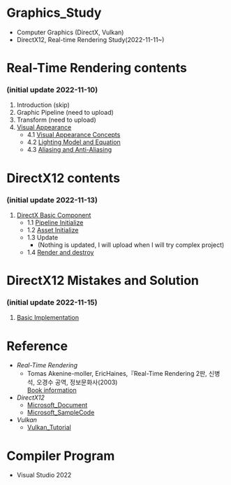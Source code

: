 # Graphics_Study
- Computer Graphics (DirectX, Vulkan)
- DirectX12, Real-time Rendering Study(2022-11-11~)

# Real-Time Rendering contents
### (initial update 2022-11-10)
1. Introduction (skip)
2. Graphic Pipeline (need to upload)
3. Transform (need to upload)
4. [Visual Appearance](https://github.com/mKangSH/Graphics_Study/tree/main/Real-Time%20Rendering/4.%20Visual%20Appearance)
    - 4.1 [Visual Appearance Concepts](https://github.com/mKangSH/Graphics_Study/blob/main/Real-Time%20Rendering/4.%20Visual%20Appearance/4.1%20Visual%20Appearance.md)
    - 4.2 [Lighting Model and Equation](https://github.com/mKangSH/Graphics_Study/blob/main/Real-Time%20Rendering/4.%20Visual%20Appearance/4.2%20Lighting%20Model%20and%20Equation.md)
    - 4.3 [Aliasing and Anti-Aliasing](https://github.com/mKangSH/Graphics_Study/blob/main/Real-Time%20Rendering/4.%20Visual%20Appearance/4.3%20Aliasing%20and%20Anti-aliasing.md)   
    
# DirectX12 contents
### (initial update 2022-11-13)
1. [DirectX Basic Component](https://github.com/mKangSH/Graphics_Study/tree/main/DirectX/1.%20DirectX%20Basic%20Component)
    - 1.1 [Pipeline Initialize](https://github.com/mKangSH/Graphics_Study/blob/main/DirectX/1.%20DirectX%20Basic%20Component/1.%20Pipeline%20Initialize.md)
    - 1.2 [Asset Initialize](https://github.com/mKangSH/Graphics_Study/blob/main/DirectX/1.%20DirectX%20Basic%20Component/2.%20Asset%20Initialize.md)
    - 1.3 Update 
        - (Nothing is updated, I will upload when I will try complex project)
    - 1.4 [Render and destroy](https://github.com/mKangSH/Graphics_Study/blob/main/DirectX/1.%20DirectX%20Basic%20Component/4.%20Render%20and%20Destroy.md)

# DirectX12 Mistakes and Solution
### (initial update 2022-11-15)
1. [Basic Implementation](https://github.com/mKangSH/Graphics_Study/tree/main/DirectX/Result%20and%20Error/1.%20Basic%20Implementation)

# Reference
- _Real-Time Rendering_    
    - Tomas Akenine-moller, EricHaines,『Real-Time Rendering 2판, 신병석, 오경수 공역, 정보문화사(2003)   
[Book information](https://www.aladin.co.kr/shop/wproduct.aspx?ItemId=440471) 
- _DirectX12_   
    - [Microsoft_Document](https://learn.microsoft.com/ko-kr/windows/win32/direct3d12/directx-12-programming-guide)   
    - [Microsoft_SampleCode](https://github.com/Microsoft/DirectX-Graphics-Samples)
- _Vulkan_   
    - [Vulkan_Tutorial](https://vulkan-tutorial.com/)

# Compiler Program
- Visual Studio 2022
